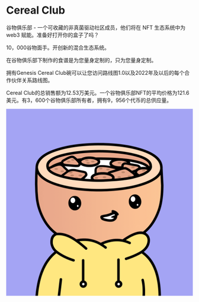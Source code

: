 # Cereal Club

谷物俱乐部 - 一个可收藏的非真菌驱动社区成员，他们将在 NFT 生态系统中为 web3 赋能。准备好打开你的盒子了吗？

10，000谷物面手。开创新的混合生态系统。

在谷物俱乐部下制作的食谱是为您量身定制的，只为您量身定制。

拥有Genesis Cereal Club碗可以让您访问路线图1.0以及2022年及以后的每个合作伙伴关系路线图。

Cereal Club的总销售额为12.53万美元。一个谷物俱乐部NFT的平均价格为121.6美元。有3，600个谷物俱乐部所有者，拥有9，956个代币的总供应量。

![nft](unnamed.png)
